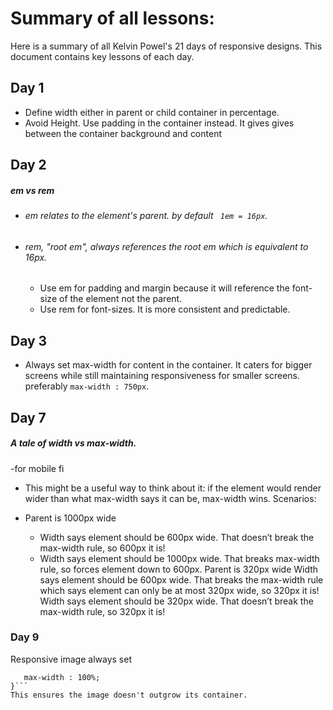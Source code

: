 # Summary of all lessons:
 Here is a summary of all Kelvin Powel's 21 days of responsive designs. This document contains key lessons of each day. 
## Day 1
 - Define width either in parent or child container in percentage.
 - Avoid Height. Use padding in the  container instead. It gives gives between the container background and content
 

 ## Day 2
 ##### em vs rem
 - ###### em relates to the element's parent. by default `` 1em = 16px``.
 - ###### rem, "root em", always references the root em which is equivalent to 16px.

    - Use em for padding and margin because it will reference the font-size of the element not the parent.
    - Use rem for font-sizes. It is more consistent and predictable.

 ## Day 3
- Always set max-width for content in the container. It caters for bigger screens while still maintaining responsiveness for smaller screens. preferably ``max-width : 750px``.

## Day 7
##### A tale of width vs max-width.
 -for mobile fi
 - This might be a useful way to think about it: if the element would render wider than what max-width says it can be, max-width wins.
 Scenarios:

 - Parent is 1000px wide
    - Width says element should be 600px wide. That doesn’t break the max-width rule, so 600px it is!
    - Width says element should be 1000px wide. That breaks max-width rule, so forces element down to 600px.
Parent is 320px wide
Width says element should be 600px wide. That breaks the max-width rule which says element can only be at most 320px wide, so 320px it is!
Width says element should be 320px wide. That doesn’t break the max-width rule, so 320px it is!

### Day 9
Responsive image
always set 
```img {
   max-width : 100%;
}```
This ensures the image doesn't outgrow its container.